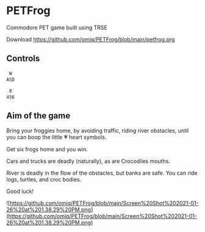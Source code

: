 # PETFrog
Commodore PET game built using TRSE 


Download https://github.com/omiq/PETFrog/blob/main/petfrog.prg

## Controls
```
 W 
ASD
```
```
 8
456
```

## Aim of the game



Bring your froggies home, by avoiding traffic, riding river obstacles, until you can boop the little 💗 heart symbols.

Get six frogs home and you win.

Cars and trucks are deadly (naturally), as are Crocodiles mouths.

River is deadly in the flow of the obstacles, but banks are safe. You can ride logs, turtles, and croc bodies.

Good luck!

![https://github.com/omiq/PETFrog/blob/main/Screen%20Shot%202021-01-26%20at%201.38.29%20PM.png](https://github.com/omiq/PETFrog/blob/main/Screen%20Shot%202021-01-26%20at%201.38.29%20PM.png)
